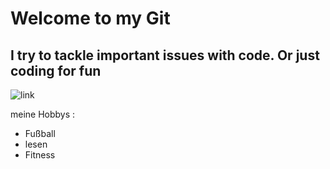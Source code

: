 # Welcome to my Git
## I try to tackle important issues with code. Or just coding for fun
![link](https://unsplash.com/de/fotos/Rg-fYTQ5Rgw)


meine Hobbys :
- Fußball
- lesen
- Fitness
